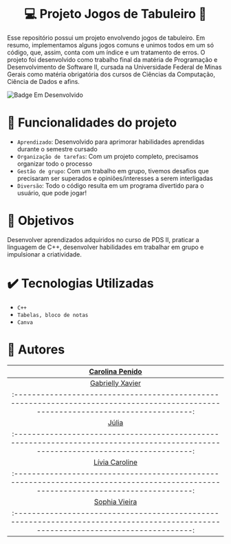 <h1 align="center"> 💻 Projeto Jogos de Tabuleiro 🥇 </h1>

<p>Esse repositório possui um projeto envolvendo jogos de tabuleiro. Em resumo, implementamos alguns jogos comuns e unimos todos em um só código, que, assim, conta com
um índice e um tratamento de erros. O projeto foi desenvolvido como trabalho final da matéria de Programação e Desenvolvimento de Software II, cursada na Universidade 
Federal de Minas Gerais como matéria obrigatória dos cursos de Ciências da Computação, Ciência de Dados e afins. </p>

 ![Badge Em Desenvolvido](https://img.shields.io/badge/STATUS-EmDesenvolvimento-orange)

# 🔨 Funcionalidades do projeto

- `Aprendizado`: Desenvolvido para aprimorar habilidades aprendidas durante o semestre cursado
- `Organização de tarefas`: Com um projeto completo, precisamos organizar todo o processo
- `Gestão de grupo`: Com um trabalho em grupo, tivemos desafios que precisaram ser superados e opiniões/interesses a serem interligadas
- `Diversão`: Todo o código resulta em um programa divertido para o usuário, que pode jogar!

# 👀 Objetivos

Desenvolver aprendizados adquiridos no curso de PDS II, praticar a linguagem de C++, desenvolver habilidades em trabalhar em grupo e impulsionar a criatividade.

# ✔️ Tecnologias Utilizadas

- `C++`
- `Tabelas, bloco de notas`
- `Canva`

# 👩 Autores

| [Carolina Penido](https://github.com) |
| :--------------------------------------------------------------------------------------------------------------------------------: |
| [Gabrielly Xavier](https://github.com/gabyxsantos) |
| :--------------------------------------------------------------------------------------------------------------------------------: |
| [Júlia ](https://github.com/j-gmd) |
| :--------------------------------------------------------------------------------------------------------------------------------: |
| [Lívia Caroline](https://github.com/Livia-CRPereira) |
| :--------------------------------------------------------------------------------------------------------------------------------: |
| [Sophia Vieira](https://github.com) |
| :--------------------------------------------------------------------------------------------------------------------------------: |


